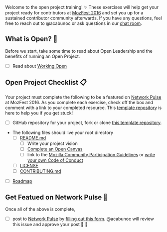 <!--- DO NOT MODIFY --->
<!--- Keep everything below if you're joining the open project training. Add the name of your project in the Title space above, then click 'Submit new issue'  --->

Welcome to the open project training! :sparkles: These exercises will help get your project ready for contributors at [MozFest 2016](http://mozillafestival.org/) and set you up for a sustained contributor community afterwards. If you have any questions, feel free to reach out to @acabunoc or ask questions in our [chat room](https://chat.mozillafoundation.org/mozilla/channels/mozfest-open-projects).

## What is Open?  :open_hands:

Before we start, take some time to read about Open Leadership and the benefits of running an Open Project.

- [ ] Read about [Working Open](https://acabunoc.github.io/mozfest-open-projects-2016/articles/working-open/)

## Open Project Checklist :clipboard:
Your project must complete the following to be a featured on [Network Pulse](http://mzl.la/pulse) at MozFest 2016. As you complete each exercise, check off the box and comment with a link to your completed resource. This [template repository](https://github.com/acabunoc/mozfest-repo-template) is here to help you if you get stuck!

- [ ] GitHub repository for your project, fork or clone [this template repository](https://github.com/acabunoc/mozfest-repo-template).
- The following files should live your root directory
  - [ ] [README.md](http://mozillascience.github.io/working-open-workshop/writing_readme/)
    - [ ] Write your project vision
    - [ ] [Complete an Open Canvas](http://mozillascience.github.io/working-open-workshop/writing_readme/)
    - [ ] link to the [Mozilla Community Participation Guidelines](https://www.mozilla.org/en-US/about/governance/policies/participation/) or [write your own Code of Conduct](http://mozillascience.github.io/working-open-workshop/code_of_conduct/)
  - [ ] [LICENSE](http://choosealicense.com/)
  - [ ] [CONTRIBUTING.md](http://mozillascience.github.io/working-open-workshop/contributing/)
- [ ] [Roadmap](http://mozillascience.github.io/working-open-workshop/roadmapping/)


## Get Featued on Network Pulse :tada:

Once all of the above is complete,
- [ ] post to [Network Pulse](https://mzl.la/pulse) by [filling out this form](https://mzl.la/mozfest-pulse). @acabunoc will review this issue and approve your post :balloon: :cake:
